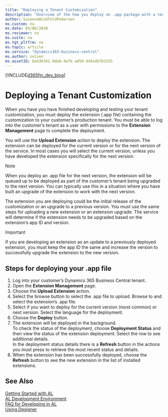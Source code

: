```yaml
---
title: "Deploying a Tenant Customization"
description: "Overview of the how you deploy an .app package with a tenant customization to Dynamics 365 Business Central."
author: SusanneWindfeldPedersen
ms.custom: na
ms.date: 03/06/2018
ms.reviewer: na
ms.suite: na
ms.tgt_pltfrm: na
ms.topic: article
ms.service: "dynamics365-business-central"
ms.author: solsen
ms.assetID: be636361-9de8-4efb-ad50-445e4b7b3255
---
```


[!INCLUDE[d365fin_dev_blog](includes/d365fin_dev_blog.md)]

# Deploying a Tenant Customization
When you have you have finished developing and testing your tenant customization, you must deploy the extension (.app file) containing the customization to your customer’s production tenant. 
You must be able to log into the customer’s tenant as a user with permissions to the **Extension Management** page to complete the deployment. 

You will use the **Upload Extension** action to deploy the extension. The extension can be deployed for the current version or for the next version of the service. In most cases you will select the current version, unless you have developed the extension specifically for the next version. 

> [!NOTE]
> When you deploy an .app file for the next version, the extension will be queued up to be deployed as part of the customer’s tenant being upgraded to the next version. You can typically use this in a situation where you have built an upgrade of the extension to work with the next version.  

The extension you are deploying could be the initial release of the customization or an upgrade to a previous version. You must use the same steps for uploading a new extension or an extension upgrade. The service will determine if the extension needs to be upgraded based on the extension’s app ID and version. 

> [!IMPORTANT]
> If you are developing an extension as an update to a previously deployed extension, you must keep the app ID the same and increase the version to successfully upgrade the extension to the new version. 

## Steps for deploying your .app file

1.	Log into your customer’s Dynamics 365 Business Central tenant.
2.	Open the **Extension Management** page.
3.	Choose the **Upload Extension** action.
4.	Select the browse button to select the .app file to upload. Browse to and select the extension’s .app file.
5.	Select if you want to deploy for the current version (most common) or next version. Select the language for the deployment.
6.	Choose the **Deploy** button. 
7.	The extension will be deployed in the background.  
    To check the status of the deployment, choose **Deployment Status** and then view the status of the extension deployment. Select the row to see additional details.  
    In the deployment status details there is a **Refresh** button in the actions you must press to retrieve the most recent status and details.
9.	When the extension has been successfully deployed, choose the **Refresh** button to see the new extension in the list of installed extensions.


## See Also
[Getting Started with AL](devenv-get-started.md)  
[AL Development Environment](devenv-reference-overview.md)  
[FAQ for Developing in AL](devenv-dev-faq.md)  
[Using Designer](devenv-inclient-designer.md)  
